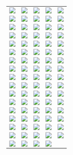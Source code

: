||||||
|---|---|---|---|---|
|[![](https://img.shields.io/badge/style-v1.0.1-blue.svg?style=for-the-badge&label=acme)](https://github.com/terraform-providers/terraform-provider-acme/blob/master/CHANGELOG.md)|[![](https://img.shields.io/badge/style-v1.12.0-blue.svg?style=for-the-badge&label=alicloud)](https://github.com/terraform-providers/terraform-provider-alicloud/blob/master/CHANGELOG.md)|[![](https://img.shields.io/badge/style-v1.1.0-blue.svg?style=for-the-badge&label=archive)](https://github.com/terraform-providers/terraform-provider-archive/blob/master/CHANGELOG.md)|[![](https://img.shields.io/badge/style-v0.1.0-blue.svg?style=for-the-badge&label=arukas)](https://github.com/terraform-providers/terraform-provider-arukas/blob/master/CHANGELOG.md)|[![](https://img.shields.io/badge/style-v0.1.1-blue.svg?style=for-the-badge&label=atlas)](https://github.com/terraform-providers/terraform-provider-atlas/blob/master/CHANGELOG.md)|
|[![](https://img.shields.io/badge/style-v1.32.0-blue.svg?style=for-the-badge&label=aws)](https://github.com/terraform-providers/terraform-provider-aws/blob/master/CHANGELOG.md)|[![](https://img.shields.io/badge/style-v0.1.1-blue.svg?style=for-the-badge&label=azure-classic)](https://github.com/terraform-providers/terraform-provider-azure-classic/blob/master/CHANGELOG.md)|[![](https://img.shields.io/badge/style-v1.13.0-blue.svg?style=for-the-badge&label=azurerm)](https://github.com/terraform-providers/terraform-provider-azurerm/blob/master/CHANGELOG.md)|[![](https://img.shields.io/badge/style-v0.3.0-blue.svg?style=for-the-badge&label=azurestack)](https://github.com/terraform-providers/terraform-provider-azurestack/blob/master/CHANGELOG.md)|[![](https://img.shields.io/badge/style-v1.0.0-blue.svg?style=for-the-badge&label=bitbucket)](https://github.com/terraform-providers/terraform-provider-bitbucket/blob/master/CHANGELOG.md)|
|[![](https://img.shields.io/badge/style-v1.0.5-blue.svg?style=for-the-badge&label=brightbox)](https://github.com/terraform-providers/terraform-provider-brightbox/blob/master/CHANGELOG.md)|[![](https://img.shields.io/badge/style-v0.1.0-blue.svg?style=for-the-badge&label=chef)](https://github.com/terraform-providers/terraform-provider-chef/blob/master/CHANGELOG.md)|[![](https://img.shields.io/badge/style-v0.1.0-blue.svg?style=for-the-badge&label=circonus)](https://github.com/terraform-providers/terraform-provider-circonus/blob/master/CHANGELOG.md)|[![](https://img.shields.io/badge/style-v0.1.0-blue.svg?style=for-the-badge&label=clc)](https://github.com/terraform-providers/terraform-provider-clc/blob/master/CHANGELOG.md)|[![](https://img.shields.io/badge/style-v1.2.0-blue.svg?style=for-the-badge&label=cloudflare)](https://github.com/terraform-providers/terraform-provider-cloudflare/blob/master/CHANGELOG.md)|
|[![](https://img.shields.io/badge/style-v1.0.1-blue.svg?style=for-the-badge&label=cloudscale)](https://github.com/terraform-providers/terraform-provider-cloudscale/blob/master/CHANGELOG.md)|[![](https://img.shields.io/badge/style-v0.1.5-blue.svg?style=for-the-badge&label=cloudstack)](https://github.com/terraform-providers/terraform-provider-cloudstack/blob/master/CHANGELOG.md)|[![](https://img.shields.io/badge/style-v1.0.1-blue.svg?style=for-the-badge&label=cobbler)](https://github.com/terraform-providers/terraform-provider-cobbler/blob/master/CHANGELOG.md)|[![](https://img.shields.io/badge/style-v2.1.0-blue.svg?style=for-the-badge&label=consul)](https://github.com/terraform-providers/terraform-provider-consul/blob/master/CHANGELOG.md)|[![](https://img.shields.io/badge/style-v1.1.0-blue.svg?style=for-the-badge&label=datadog)](https://github.com/terraform-providers/terraform-provider-datadog/blob/master/CHANGELOG.md)|
|[![](https://img.shields.io/badge/style-v0.1.3-blue.svg?style=for-the-badge&label=digitalocean)](https://github.com/terraform-providers/terraform-provider-digitalocean/blob/master/CHANGELOG.md)|[![](https://img.shields.io/badge/style-v0.1.0-blue.svg?style=for-the-badge&label=dme)](https://github.com/terraform-providers/terraform-provider-dme/blob/master/CHANGELOG.md)|[![](https://img.shields.io/badge/style-v2.0.0-blue.svg?style=for-the-badge&label=dns)](https://github.com/terraform-providers/terraform-provider-dns/blob/master/CHANGELOG.md)|[![](https://img.shields.io/badge/style-v0.1.0-blue.svg?style=for-the-badge&label=dnsimple)](https://github.com/terraform-providers/terraform-provider-dnsimple/blob/master/CHANGELOG.md)|[![](https://img.shields.io/badge/style-v1.0.1-blue.svg?style=for-the-badge&label=docker)](https://github.com/terraform-providers/terraform-provider-docker/blob/master/CHANGELOG.md)|
|[![](https://img.shields.io/badge/style-v1.1.0-blue.svg?style=for-the-badge&label=dyn)](https://github.com/terraform-providers/terraform-provider-dyn/blob/master/CHANGELOG.md)|[![](https://img.shields.io/badge/style-v1.0.0-blue.svg?style=for-the-badge&label=external)](https://github.com/terraform-providers/terraform-provider-external/blob/master/CHANGELOG.md)|[![](https://img.shields.io/badge/style-v0.3.0-blue.svg?style=for-the-badge&label=fastly)](https://github.com/terraform-providers/terraform-provider-fastly/blob/master/CHANGELOG.md)|[![](https://img.shields.io/badge/style-v1.1.0-blue.svg?style=for-the-badge&label=flexibleengine)](https://github.com/terraform-providers/terraform-provider-flexibleengine/blob/master/CHANGELOG.md)|[![](https://img.shields.io/badge/style-v1.2.1-blue.svg?style=for-the-badge&label=github)](https://github.com/terraform-providers/terraform-provider-github/blob/master/CHANGELOG.md)|
|[![](https://img.shields.io/badge/style-v1.0.0-blue.svg?style=for-the-badge&label=gitlab)](https://github.com/terraform-providers/terraform-provider-gitlab/blob/master/CHANGELOG.md)|[![](https://img.shields.io/badge/style-v1.16.2-blue.svg?style=for-the-badge&label=google)](https://github.com/terraform-providers/terraform-provider-google/blob/master/CHANGELOG.md)|[![](https://img.shields.io/badge/style-v1.2.0-blue.svg?style=for-the-badge&label=grafana)](https://github.com/terraform-providers/terraform-provider-grafana/blob/master/CHANGELOG.md)|[![](https://img.shields.io/badge/style-v1.2.0-blue.svg?style=for-the-badge&label=hcloud)](https://github.com/terraform-providers/terraform-provider-hcloud/blob/master/CHANGELOG.md)|[![](https://img.shields.io/badge/style-v1.3.0-blue.svg?style=for-the-badge&label=heroku)](https://github.com/terraform-providers/terraform-provider-heroku/blob/master/CHANGELOG.md)|
|[![](https://img.shields.io/badge/style-v1.0.1-blue.svg?style=for-the-badge&label=http)](https://github.com/terraform-providers/terraform-provider-http/blob/master/CHANGELOG.md)|[![](https://img.shields.io/badge/style-v1.1.0-blue.svg?style=for-the-badge&label=huaweicloud)](https://github.com/terraform-providers/terraform-provider-huaweicloud/blob/master/CHANGELOG.md)|[![](https://img.shields.io/badge/style-v0.1.1-blue.svg?style=for-the-badge&label=icinga2)](https://github.com/terraform-providers/terraform-provider-icinga2/blob/master/CHANGELOG.md)|[![](https://img.shields.io/badge/style-v1.0.1-blue.svg?style=for-the-badge&label=ignition)](https://github.com/terraform-providers/terraform-provider-ignition/blob/master/CHANGELOG.md)|[![](https://img.shields.io/badge/style-v1.0.1-blue.svg?style=for-the-badge&label=influxdb)](https://github.com/terraform-providers/terraform-provider-influxdb/blob/master/CHANGELOG.md)|
|[![](https://img.shields.io/badge/style-v1.2.0-blue.svg?style=for-the-badge&label=kubernetes)](https://github.com/terraform-providers/terraform-provider-kubernetes/blob/master/CHANGELOG.md)|[![](https://img.shields.io/badge/style-v0.1.0-blue.svg?style=for-the-badge&label=librato)](https://github.com/terraform-providers/terraform-provider-librato/blob/master/CHANGELOG.md)|[![](https://img.shields.io/badge/style-v1.1.0-blue.svg?style=for-the-badge&label=local)](https://github.com/terraform-providers/terraform-provider-local/blob/master/CHANGELOG.md)|[![](https://img.shields.io/badge/style-v1.0.0-blue.svg?style=for-the-badge&label=logentries)](https://github.com/terraform-providers/terraform-provider-logentries/blob/master/CHANGELOG.md)|[![](https://img.shields.io/badge/style-v1.2.0-blue.svg?style=for-the-badge&label=logicmonitor)](https://github.com/terraform-providers/terraform-provider-logicmonitor/blob/master/CHANGELOG.md)|
|[![](https://img.shields.io/badge/style-v0.1.0-blue.svg?style=for-the-badge&label=mailgun)](https://github.com/terraform-providers/terraform-provider-mailgun/blob/master/CHANGELOG.md)|[![](https://img.shields.io/badge/style-v1.1.0-blue.svg?style=for-the-badge&label=mysql)](https://github.com/terraform-providers/terraform-provider-mysql/blob/master/CHANGELOG.md)|[![](https://img.shields.io/badge/style-v1.0.1-blue.svg?style=for-the-badge&label=newrelic)](https://github.com/terraform-providers/terraform-provider-newrelic/blob/master/CHANGELOG.md)|[![](https://img.shields.io/badge/style-v1.2.0-blue.svg?style=for-the-badge&label=nomad)](https://github.com/terraform-providers/terraform-provider-nomad/blob/master/CHANGELOG.md)|[![](https://img.shields.io/badge/style-v1.0.0-blue.svg?style=for-the-badge&label=ns1)](https://github.com/terraform-providers/terraform-provider-ns1/blob/master/CHANGELOG.md)|
|[![](https://img.shields.io/badge/style-v1.0.0-blue.svg?style=for-the-badge&label=nsxt)](https://github.com/terraform-providers/terraform-provider-nsxt/blob/master/CHANGELOG.md)|[![](https://img.shields.io/badge/style-v1.0.0-blue.svg?style=for-the-badge&label=null)](https://github.com/terraform-providers/terraform-provider-null/blob/master/CHANGELOG.md)|[![](https://img.shields.io/badge/style-v1.2.0-blue.svg?style=for-the-badge&label=oneandone)](https://github.com/terraform-providers/terraform-provider-oneandone/blob/master/CHANGELOG.md)|[![](https://img.shields.io/badge/style-v1.2.1-blue.svg?style=for-the-badge&label=opc)](https://github.com/terraform-providers/terraform-provider-opc/blob/master/CHANGELOG.md)|[![](https://img.shields.io/badge/style-v1.8.0-blue.svg?style=for-the-badge&label=openstack)](https://github.com/terraform-providers/terraform-provider-openstack/blob/master/CHANGELOG.md)|
|[![](https://img.shields.io/badge/style-v1.1.0-blue.svg?style=for-the-badge&label=opentelekomcloud)](https://github.com/terraform-providers/terraform-provider-opentelekomcloud/blob/master/CHANGELOG.md)|[![](https://img.shields.io/badge/style-v0.1.0-blue.svg?style=for-the-badge&label=opsgenie)](https://github.com/terraform-providers/terraform-provider-opsgenie/blob/master/CHANGELOG.md)|[![](https://img.shields.io/badge/style-v1.3.0-blue.svg?style=for-the-badge&label=oraclepaas)](https://github.com/terraform-providers/terraform-provider-oraclepaas/blob/master/CHANGELOG.md)|[![](https://img.shields.io/badge/style-v0.3.0-blue.svg?style=for-the-badge&label=ovh)](https://github.com/terraform-providers/terraform-provider-ovh/blob/master/CHANGELOG.md)|[![](https://img.shields.io/badge/style-v1.2.4-blue.svg?style=for-the-badge&label=packet)](https://github.com/terraform-providers/terraform-provider-packet/blob/master/CHANGELOG.md)|
|[![](https://img.shields.io/badge/style-v1.2.0-blue.svg?style=for-the-badge&label=pagerduty)](https://github.com/terraform-providers/terraform-provider-pagerduty/blob/master/CHANGELOG.md)|[![](https://img.shields.io/badge/style-v1.3.0-blue.svg?style=for-the-badge&label=panos)](https://github.com/terraform-providers/terraform-provider-panos/blob/master/CHANGELOG.md)|[![](https://img.shields.io/badge/style-v0.1.2-blue.svg?style=for-the-badge&label=postgresql)](https://github.com/terraform-providers/terraform-provider-postgresql/blob/master/CHANGELOG.md)|[![](https://img.shields.io/badge/style-v0.1.0-blue.svg?style=for-the-badge&label=powerdns)](https://github.com/terraform-providers/terraform-provider-powerdns/blob/master/CHANGELOG.md)|[![](https://img.shields.io/badge/style-v1.3.3-blue.svg?style=for-the-badge&label=profitbricks)](https://github.com/terraform-providers/terraform-provider-profitbricks/blob/master/CHANGELOG.md)|
|[![](https://img.shields.io/badge/style-v1.0.0-blue.svg?style=for-the-badge&label=rabbitmq)](https://github.com/terraform-providers/terraform-provider-rabbitmq/blob/master/CHANGELOG.md)|[![](https://img.shields.io/badge/style-v1.2.1-blue.svg?style=for-the-badge&label=rancher)](https://github.com/terraform-providers/terraform-provider-rancher/blob/master/CHANGELOG.md)|[![](https://img.shields.io/badge/style-v2.0.0-blue.svg?style=for-the-badge&label=random)](https://github.com/terraform-providers/terraform-provider-random/blob/master/CHANGELOG.md)|[![](https://img.shields.io/badge/style-v0.1.0-blue.svg?style=for-the-badge&label=rundeck)](https://github.com/terraform-providers/terraform-provider-rundeck/blob/master/CHANGELOG.md)|[![](https://img.shields.io/badge/style-v0.3.0-blue.svg?style=for-the-badge&label=runscope)](https://github.com/terraform-providers/terraform-provider-runscope/blob/master/CHANGELOG.md)|
|[![](https://img.shields.io/badge/style-v1.5.1-blue.svg?style=for-the-badge&label=scaleway)](https://github.com/terraform-providers/terraform-provider-scaleway/blob/master/CHANGELOG.md)|[![](https://img.shields.io/badge/style-v0.0.1-blue.svg?style=for-the-badge&label=softlayer)](https://github.com/terraform-providers/terraform-provider-softlayer/blob/master/CHANGELOG.md)|[![](https://img.shields.io/badge/style-v1.3.0-blue.svg?style=for-the-badge&label=spotinst)](https://github.com/terraform-providers/terraform-provider-spotinst/blob/master/CHANGELOG.md)|[![](https://img.shields.io/badge/style-v0.2.0-blue.svg?style=for-the-badge&label=statuscake)](https://github.com/terraform-providers/terraform-provider-statuscake/blob/master/CHANGELOG.md)|[![](https://img.shields.io/badge/style-v1.0.0-blue.svg?style=for-the-badge&label=telefonicaopencloud)](https://github.com/terraform-providers/terraform-provider-telefonicaopencloud/blob/master/CHANGELOG.md)|
|[![](https://img.shields.io/badge/style-v1.0.0-blue.svg?style=for-the-badge&label=template)](https://github.com/terraform-providers/terraform-provider-template/blob/master/CHANGELOG.md)|[![](https://img.shields.io/badge/style-v1.0.2-blue.svg?style=for-the-badge&label=terraform)](https://github.com/terraform-providers/terraform-provider-terraform/blob/master/CHANGELOG.md)|[![](https://img.shields.io/badge/style-v0.1.0-blue.svg?style=for-the-badge&label=tfe)](https://github.com/terraform-providers/terraform-provider-tfe/blob/master/CHANGELOG.md)|[![](https://img.shields.io/badge/style-v1.2.0-blue.svg?style=for-the-badge&label=tls)](https://github.com/terraform-providers/terraform-provider-tls/blob/master/CHANGELOG.md)|[![](https://img.shields.io/badge/style-v0.5.1-blue.svg?style=for-the-badge&label=triton)](https://github.com/terraform-providers/terraform-provider-triton/blob/master/CHANGELOG.md)|
|[![](https://img.shields.io/badge/style-v0.1.0-blue.svg?style=for-the-badge&label=ultradns)](https://github.com/terraform-providers/terraform-provider-ultradns/blob/master/CHANGELOG.md)|[![](https://img.shields.io/badge/style-v1.1.1-blue.svg?style=for-the-badge&label=vault)](https://github.com/terraform-providers/terraform-provider-vault/blob/master/CHANGELOG.md)|[![](https://img.shields.io/badge/style-v1.0.0-blue.svg?style=for-the-badge&label=vcd)](https://github.com/terraform-providers/terraform-provider-vcd/blob/master/CHANGELOG.md)|[![](https://img.shields.io/badge/style-v1.6.0-blue.svg?style=for-the-badge&label=vsphere)](https://github.com/terraform-providers/terraform-provider-vsphere/blob/master/CHANGELOG.md)|
